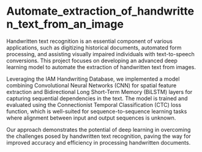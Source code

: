 # Automate_extraction_of_handwritten_text_from_an_image

Handwritten text recognition is an essential component of various applications, such as digitizing historical documents, automated form processing, and assisting visually impaired individuals with text-to-speech conversions. This project focuses on developing an advanced deep learning model to automate the extraction of handwritten text from images.

Leveraging the IAM Handwriting Database, we implemented a model combining Convolutional Neural Networks (CNN) for spatial feature extraction and Bidirectional Long Short-Term Memory (BiLSTM) layers for capturing sequential dependencies in the text. The model is trained and evaluated using the Connectionist Temporal Classification (CTC) loss function, which is well-suited for sequence-to-sequence learning tasks where alignment between input and output sequences is unknown.

Our approach demonstrates the potential of deep learning in overcoming the challenges posed by handwritten text recognition, paving the way for improved accuracy and efficiency in processing handwritten documents.

